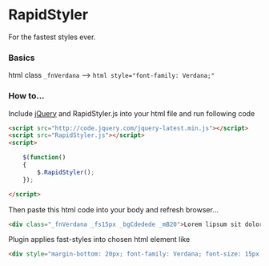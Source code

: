 RapidStyler
===========

For the fastest styles ever.

### Basics
html class ```_fnVerdana``` --> ```html style="font-family: Verdana;" ```

### How to...

Include [jQuery](http://code.jquery.com/jquery-latest.min.js) and RapidStyler.js into your html file and run following code

```html
<script src="http://code.jquery.com/jquery-latest.min.js"></script>
<script src="RapidStyler.js"></script>
<script>

    $(function()
    {
        $.RapidStyler();
    });

</script>
```

Then paste this html code into your body and refresh browser...

```html
<div class="_fnVerdana _fs15px _bgCdedede _mB20">Lorem lipsum sit dolor amet</div>
```

Plugin applies fast-styles into chosen html element like
```html
<div style="margin-bottom: 20px; font-family: Verdana; font-size: 15px; background-color: rgb(222, 222, 222);" class="_fnVerdana _fs15px _bgCdedede _mB20">Lorem lipsum sit dolor amet</div>
```
